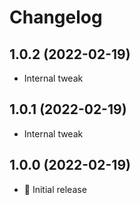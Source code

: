 # Changelog

## 1.0.2 (2022-02-19)

- Internal tweak

## 1.0.1 (2022-02-19)

- Internal tweak

## 1.0.0 (2022-02-19)

- 🚀 Initial release
